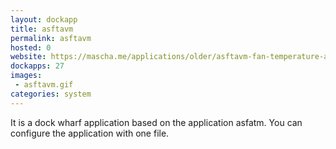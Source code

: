```yaml
---
layout: dockapp
title: asftavm
permalink: asftavm
hosted: 0
website: https://mascha.me/applications/older/asftavm-fan-temperature-and-voltagemonitor/
dockapps: 27
images:
 - asftavm.gif
categories: system
---
```

It is a dock wharf application based on the application asfatm. You can
configure the application with one file.
